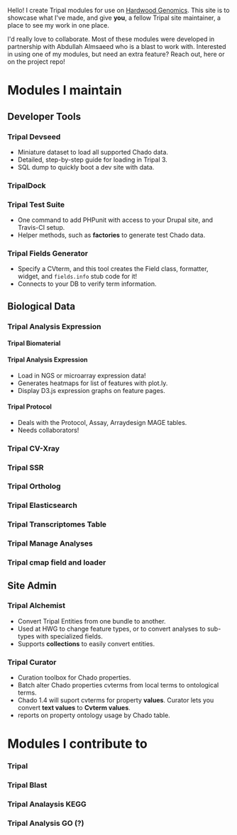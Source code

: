 Hello!  I create Tripal modules for use on [Hardwood Genomics](hardwoodgenomics.org).  This site is to showcase what I've made, and give **you**, a fellow Tripal site maintainer, a place to see my work in one place.


I'd really love to collaborate.  Most of these modules were developed in partnership with Abdullah Almsaeed who is a blast to work with.  Interested in using one of my modules, but need an extra feature?  Reach out, here or on the project repo!


# Modules I maintain

## Developer Tools

### Tripal Devseed
* Miniature dataset to load all supported Chado data.
* Detailed, step-by-step guide for loading in Tripal 3.
* SQL dump to quickly boot a dev site with data.

### TripalDock

### Tripal Test Suite
* One command to add PHPunit with access to your Drupal site, and Travis-CI setup.
* Helper methods, such as **factories** to generate test Chado data.

### Tripal Fields Generator
* Specify a CVterm, and this tool creates the Field class, formatter, widget, and `fields.info` stub code for it!
* Connects to your DB to verify term information.


## Biological Data

### Tripal Analysis Expression
#### Tripal Biomaterial
#### Tripal Analysis Expression
* Load in NGS or microarray expression data!
* Generates heatmaps for list of features with plot.ly.
* Display D3.js expression graphs on feature pages.


#### Tripal Protocol
* Deals with the Protocol, Assay, Arraydesign MAGE tables.
* Needs collaborators!

### Tripal CV-Xray 
### Tripal SSR
### Tripal Ortholog
### Tripal Elasticsearch
### Tripal Transcriptomes Table
### Tripal Manage Analyses
### Tripal cmap field and loader

## Site Admin
### Tripal Alchemist
* Convert Tripal Entities from one bundle to another.
* Used at HWG to change feature types, or to convert analyses to sub-types with specialized fields.
* Supports **collections** to easily convert entities.

### Tripal Curator

* Curation toolbox for Chado properties.
* Batch alter Chado properties cvterms from local terms to ontological terms.
* Chado 1.4 will suport cvterms for property **values**.  Curator lets you convert **text values** to **Cvterm values**.
* reports on property ontology usage by Chado table.

# Modules I contribute to
### Tripal
### Tripal Blast
### Tripal Analaysis KEGG
### Tripal Analysis GO (?)
